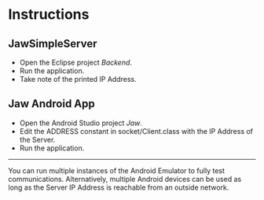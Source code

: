 # Instructions

## JawSimpleServer

- Open the Eclipse project *Backend*.
- Run the application.
- Take note of the printed IP Address.

## Jaw Android App

- Open the Android Studio project *Jaw*.
- Edit the ADDRESS constant in socket/Client.class with the IP Address of the Server.
- Run the application.

---
You can run multiple instances of the Android Emulator to fully test communications. Alternatively, multiple Android devices can be used as long as the Server IP Address is reachable from an outside network. 

